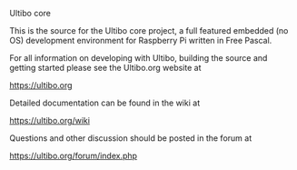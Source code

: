 Ultibo core

This is the source for the Ultibo core project, a full featured embedded
(no OS) development environment for Raspberry Pi written in Free Pascal.

For all information on developing with Ultibo, building the source and
getting started please see the Ultibo.org website at

 https://ultibo.org

Detailed documentation can be found in the wiki at

 https://ultibo.org/wiki

Questions and other discussion should be posted in the forum at

 https://ultibo.org/forum/index.php
